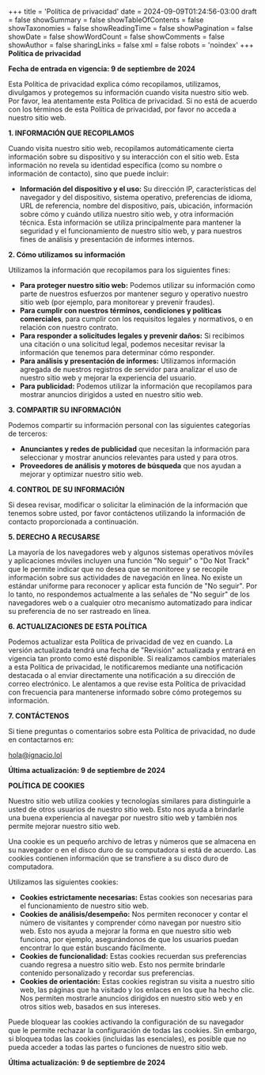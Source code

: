 +++
title = 'Política de privacidad'
date = 2024-09-09T01:24:56-03:00
draft = false
showSummary = false
showTableOfContents = false
showTaxonomies = false
showReadingTime = false
showPagination = false
showDate = false
showWordCount = false
showComments = false
showAuthor = false
sharingLinks = false
xml = false
robots = 'noindex'
+++
**Política de privacidad**

**Fecha de entrada en vigencia: 9 de septiembre de 2024**

Esta Política de privacidad explica cómo recopilamos, utilizamos, divulgamos y protegemos su información cuando visita nuestro sitio web. Por favor, lea atentamente esta Política de privacidad. Si no está de acuerdo con los términos de esta Política de privacidad, por favor no acceda a nuestro sitio web.

**1. INFORMACIÓN QUE RECOPILAMOS**

Cuando visita nuestro sitio web, recopilamos automáticamente cierta información sobre su dispositivo y su interacción con el sitio web. Esta información no revela su identidad específica (como su nombre o información de contacto), sino que puede incluir:

- **Información del dispositivo y el uso:** Su dirección IP, características del navegador y del dispositivo, sistema operativo, preferencias de idioma, URL de referencia, nombre del dispositivo, país, ubicación, información sobre cómo y cuándo utiliza nuestro sitio web, y otra información técnica. Esta información se utiliza principalmente para mantener la seguridad y el funcionamiento de nuestro sitio web, y para nuestros fines de análisis y presentación de informes internos.

**2. Cómo utilizamos su información**

Utilizamos la información que recopilamos para los siguientes fines:

- **Para proteger nuestro sitio web:** Podemos utilizar su información como parte de nuestros esfuerzos por mantener seguro y operativo nuestro sitio web (por ejemplo, para monitorear y prevenir fraudes).
- **Para cumplir con nuestros términos, condiciones y políticas comerciales**, para cumplir con los requisitos legales y normativos, o en relación con nuestro contrato.
- **Para responder a solicitudes legales y prevenir daños:** Si recibimos una citación o una solicitud legal, podemos necesitar revisar la información que tenemos para determinar cómo responder.
- **Para análisis y presentación de informes:** Utilizamos información agregada de nuestros registros de servidor para analizar el uso de nuestro sitio web y mejorar la experiencia del usuario.
- **Para publicidad:** Podemos utilizar la información que recopilamos para mostrar anuncios dirigidos a usted en nuestro sitio web.

**3. COMPARTIR SU INFORMACIÓN**

Podemos compartir su información personal con las siguientes categorías de terceros:

- **Anunciantes y redes de publicidad** que necesitan la información para seleccionar y mostrar anuncios relevantes para usted y para otros.
- **Proveedores de análisis y motores de búsqueda** que nos ayudan a mejorar y optimizar nuestro sitio web.

**4. CONTROL DE SU INFORMACIÓN**

Si desea revisar, modificar o solicitar la eliminación de la información que tenemos sobre usted, por favor contáctenos utilizando la información de contacto proporcionada a continuación.

**5. DERECHO A RECUSARSE**

La mayoría de los navegadores web y algunos sistemas operativos móviles y aplicaciones móviles incluyen una función "No seguir" o "Do Not Track" que le permite indicar que no desea que se monitoree y se recopile información sobre sus actividades de navegación en línea. No existe un estándar uniforme para reconocer y aplicar esta función de "No seguir". Por lo tanto, no respondemos actualmente a las señales de "No seguir" de los navegadores web o a cualquier otro mecanismo automatizado para indicar su preferencia de no ser rastreado en línea.

**6. ACTUALIZACIONES DE ESTA POLÍTICA**

Podemos actualizar esta Política de privacidad de vez en cuando. La versión actualizada tendrá una fecha de "Revisión" actualizada y entrará en vigencia tan pronto como esté disponible. Si realizamos cambios materiales a esta Política de privacidad, le notificaremos mediante una notificación destacada o al enviar directamente una notificación a su dirección de correo electrónico. Le alentamos a que revise esta Política de privacidad con frecuencia para mantenerse informado sobre cómo protegemos su información.

**7. CONTÁCTENOS**

Si tiene preguntas o comentarios sobre esta Política de privacidad, no dude en contactarnos en:

hola@ignacio.lol

**Última actualización: 9 de septiembre de 2024**

**POLÍTICA DE COOKIES**

Nuestro sitio web utiliza cookies y tecnologías similares para distinguirle a usted de otros usuarios de nuestro sitio web. Esto nos ayuda a brindarle una buena experiencia al navegar por nuestro sitio web y también nos permite mejorar nuestro sitio web.

Una cookie es un pequeño archivo de letras y números que se almacena en su navegador o en el disco duro de su computadora si está de acuerdo. Las cookies contienen información que se transfiere a su disco duro de computadora.

Utilizamos las siguientes cookies:

- **Cookies estrictamente necesarias:** Estas cookies son necesarias para el funcionamiento de nuestro sitio web.
- **Cookies de análisis/desempeño:** Nos permiten reconocer y contar el número de visitantes y comprender cómo navegan por nuestro sitio web. Esto nos ayuda a mejorar la forma en que nuestro sitio web funciona, por ejemplo, asegurándonos de que los usuarios puedan encontrar lo que están buscando fácilmente.
- **Cookies de funcionalidad:** Estas cookies recuerdan sus preferencias cuando regresa a nuestro sitio web. Esto nos permite brindarle contenido personalizado y recordar sus preferencias.
- **Cookies de orientación:** Estas cookies registran su visita a nuestro sitio web, las páginas que ha visitado y los enlaces en los que ha hecho clic. Nos permiten mostrarle anuncios dirigidos en nuestro sitio web y en otros sitios web, basados en sus intereses.

Puede bloquear las cookies activando la configuración de su navegador que le permite rechazar la configuración de todas las cookies. Sin embargo, si bloquea todas las cookies (incluidas las esenciales), es posible que no pueda acceder a todas las partes o funciones de nuestro sitio web.

**Última actualización: 9 de septiembre de 2024**